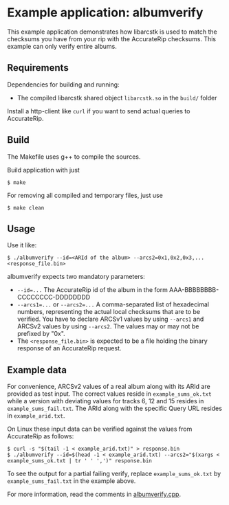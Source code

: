 # Example application: albumverify

This example application demonstrates how libarcstk is used to match the
checksums you have from your rip with the AccurateRip checksums. This example
can only verify entire albums.


## Requirements

Dependencies for building and running:

- The compiled libarcstk shared object ``libarcstk.so`` in the ``build/`` folder

Install a http-client like ``curl`` if you want to send actual queries to
AccurateRip.


## Build

The Makefile uses g++ to compile the sources.

Build application with just

	$ make

For removing all compiled and temporary files, just use

	$ make clean


## Usage

Use it like:

	$ ./albumverify --id=<ARId of the album> --arcs2=0x1,0x2,0x3,... <response_file.bin>

albumverify expects two mandatory parameters:

- ``--id=...`` The AccurateRip id of the album in the form
  AAA-BBBBBBBB-CCCCCCCC-DDDDDDDD
- ``--arcs1=...`` or ``--arcs2=...`` A comma-separated list of hexadecimal
  numbers, representing the actual local checksums that are to be verified.
  You have to declare ARCSv1 values by using ``--arcs1`` and ARCSv2 values by
  using ``--arcs2``. The values may or may not be prefixed by "0x".
- The ``<response_file.bin>`` is expected to be a file holding the
  binary response of an AccurateRip request.


## Example data

For convenience, ARCSv2 values of a real album along with its ARId are provided
as test input. The correct values reside in ``example_sums_ok.txt`` while a
version with deviating values for tracks 6, 12 and 15 resides in
``example_sums_fail.txt``. The ARId along with the specific Query URL resides in
``example_arid.txt``.

On Linux these input data can be verified against the values from AccurateRip as
follows:

	$ curl -s "$(tail -1 < example_arid.txt)" > response.bin
	$ ./albumverify --id=$(head -1 < example_arid.txt) --arcs2="$(xargs < example_sums_ok.txt | tr ' ' ',')" response.bin

To see the output for a partial failing verify, replace ``example_sums_ok.txt``
by ``example_sums_fail.txt`` in the example above.

For more information, read the comments in [albumverify.cpp](./albumverify.cpp).


